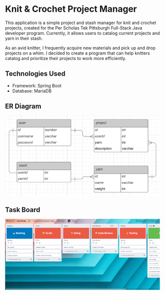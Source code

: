 # Knit & Crochet Project Manager

This application is a simple project and stash manager for knit and crochet projects, created for the Per Scholas Tek Pittsburgh Full-Stack Java developer program. Currently, it allows users to catalog current projects and yarn in their stash.

As an avid knitter, I frequently acquire new materials and pick up and drop projects on a whim. I decided to create a program that can help knitters catalog and prioritize their projects to work more efficiently.

## Technologies Used

- Framework: Spring Boot
- Database: MariaDB

## ER Diagram

![ER Diagram](https://github.com/lmolin/case-study/blob/main/src/main/resources/static/img/er%20diagram.png?raw=true)

## Task Board

![Trello Board](https://github.com/lmolin/case-study/blob/main/src/main/resources/static/img/trello%20board.png?raw=true)


